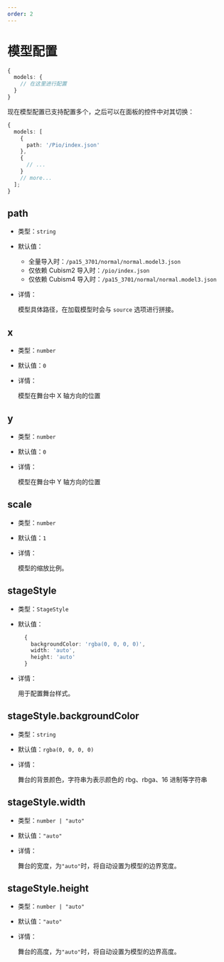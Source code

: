 ```yaml
---
order: 2
---
```


# 模型配置

```ts
{
  models: {
    // 在这里进行配置
  }
}
```

现在模型配置已支持配置多个，之后可以在面板的控件中对其切换：

```ts
{
  models: [
    {
      path: '/Pio/index.json'
    },
    {
      // ...
    }
    // more...
  ];
}
```

## path

- 类型：`string`
- 默认值：

  - 全量导入时：`/pa15_3701/normal/normal.model3.json`
  - 仅依赖 Cubism2 导入时：`/pio/index.json`
  - 仅依赖 Cubism4 导入时：`/pa15_3701/normal/normal.model3.json`

- 详情：

  模型具体路径，在加载模型时会与 `source` 选项进行拼接。

## x

- 类型：`number`
- 默认值：`0`
- 详情：

  模型在舞台中 X 轴方向的位置

## y

- 类型：`number`
- 默认值：`0`
- 详情：

  模型在舞台中 Y 轴方向的位置

## scale

- 类型：`number`
- 默认值：`1`
- 详情：

  模型的缩放比例。

## stageStyle

- 类型：`StageStyle`
- 默认值：

  ```ts
    {
      backgroundColor: 'rgba(0, 0, 0, 0)',
      width: 'auto',
      height: 'auto'
    }
  ```

- 详情：

  用于配置舞台样式。

## stageStyle.backgroundColor

- 类型：`string`
- 默认值：`rgba(0, 0, 0, 0)`
- 详情：

  舞台的背景颜色，字符串为表示颜色的 rbg、rbga、16 进制等字符串

## stageStyle.width

- 类型：`number | "auto"`
- 默认值：`"auto"`
- 详情：

  舞台的宽度，为`"auto"`时，将自动设置为模型的边界宽度。

## stageStyle.height

- 类型：`number | "auto"`
- 默认值：`"auto"`
- 详情：

  舞台的高度，为`"auto"`时，将自动设置为模型的边界高度。
